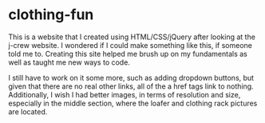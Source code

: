 # clothing-fun

This is a website that I created using HTML/CSS/jQuery after looking at the j-crew website. I wondered if I could make something like this,
if someone told me to. Creating this site helped me brush up on my fundamentals as well as taught me new ways to code.

I still have to work on it some more, such as adding dropdown buttons, but given that there are no real other links, all of the a href tags link to nothing.
Additionally, I wish I had better images, in terms of resolution and size, especially in the middle section, where the loafer and clothing rack pictures are located.

